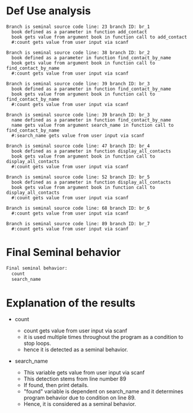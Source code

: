 # Def Use analysis
```
Branch is seminal source code line: 23 branch ID: br_1
  book defined as a parameter in function add_contact
  book gets value from argument book in function call to add_contact
  #:count gets value from user input via scanf

Branch is seminal source code line: 38 branch ID: br_2
  book defined as a parameter in function find_contact_by_name
  book gets value from argument book in function call to find_contact_by_name
  #:count gets value from user input via scanf

Branch is seminal source code line: 39 branch ID: br_3
  book defined as a parameter in function find_contact_by_name
  book gets value from argument book in function call to find_contact_by_name
  #:count gets value from user input via scanf

Branch is seminal source code line: 39 branch ID: br_3
  name defined as a parameter in function find_contact_by_name
  name gets value from argument search_name in function call to find_contact_by_name
  #:search_name gets value from user input via scanf

Branch is seminal source code line: 47 branch ID: br_4
  book defined as a parameter in function display_all_contacts
  book gets value from argument book in function call to display_all_contacts
  #:count gets value from user input via scanf

Branch is seminal source code line: 52 branch ID: br_5
  book defined as a parameter in function display_all_contacts
  book gets value from argument book in function call to display_all_contacts
  #:count gets value from user input via scanf

Branch is seminal source code line: 68 branch ID: br_6
  #:count gets value from user input via scanf

Branch is seminal source code line: 89 branch ID: br_7
  #:count gets value from user input via scanf
```

# Final Seminal behavior
```bash
Final seminal behavior:
  count
  search_name
```

# Explanation of the results
- count
  - count gets value from user input via scanf
  - it is used multiple times throughout the program as a condition to stop loops.
  - hence it is detected as a seminal behavior.

- search_name
  - This variable gets value from user input via scanf
  - This detection stems from line number 89
  - If found, then print details.
  - "found" variable is dependent on search_name and it determines program behavior due to condition on line 89.
  - Hence, it is considered as a seminal behavior.

